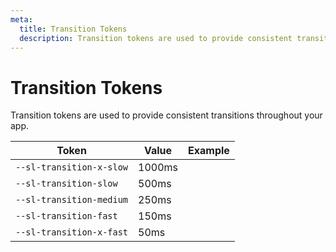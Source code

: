 ```yaml
---
meta:
  title: Transition Tokens
  description: Transition tokens are used to provide consistent transitions throughout your app.
---
```


# Transition Tokens

Transition tokens are used to provide consistent transitions throughout your app.

| Token                    | Value  | Example                                                                                       |
| ------------------------ | ------ | --------------------------------------------------------------------------------------------- |
| `--sl-transition-x-slow` | 1000ms | <div class="transition-demo" style="transition-duration: var(--sl-transition-x-slow);"></div> |
| `--sl-transition-slow`   | 500ms  | <div class="transition-demo" style="transition-duration: var(--sl-transition-slow);"></div>   |
| `--sl-transition-medium` | 250ms  | <div class="transition-demo" style="transition-duration: var(--sl-transition-medium);"></div> |
| `--sl-transition-fast`   | 150ms  | <div class="transition-demo" style="transition-duration: var(--sl-transition-fast);"></div>   |
| `--sl-transition-x-fast` | 50ms   | <div class="transition-demo" style="transition-duration: var(--sl-transition-x-fast);"></div> |
